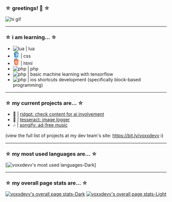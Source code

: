 ### ☆ greetings! 👋 ☆
![hi gif](https://media.giphy.com/media/vFKqnCdLPNOKc/giphy.gif)

---

### ☆ i am learning... ☆
- <img src="https://cdn.hackr.io/uploads/topics_svg/lua.svg" alt="lua" width="20" height="20"/> | lua
- <img src="https://raw.githubusercontent.com/devicons/devicon/master/icons/css3/css3-original-wordmark.svg" alt="css" width="20" height="20"/> | css
- <img src="https://raw.githubusercontent.com/devicons/devicon/master/icons/html5/html5-original-wordmark.svg" alt="html" width="20" height="20"/> | html
- <img src="https://cdn-icons-png.flaticon.com/256/5968/5968332.png" alt="php" width="20" height="20"/> | php
- <img src="https://github.com/user-attachments/assets/6aad64ab-f019-4e3f-b2f5-6215094dd1ac"
 alt="php" width="20" height="20"/> | basic machine learning with tensorflow
- <img src="https://github.com/user-attachments/assets/2f6528fc-c03e-4870-973c-16aafab6a27e"
 alt="php" width="20" height="20"/> | ios shortcuts development (specifically block-based programming)

---

### ☆ my current projects are... ☆
- 🤖 | [ridgpt: check content for ai involvement](https://ridgpt.github.io/)
- 🔲 | [tesseract: image logger](https://0tesseract.netlify.app)
- 🎶 | [songify: ad-free music](https://songifystreaming.netlify.app/)

(view the full list of projects at my dev team's site: https://bit.ly/voxxdevv ℹ️)

---

### ☆ my most used languages are... ☆

[![voxxdevv's most used languages-Dark](https://github-readme-stats.vercel.app/api/top-langs/?username=voxxdevv&layout=pie&hide_border=true&show_icons=true&theme=dark#gh-dark-mode-only)]

---

### ☆ my overall page stats are... ☆

[![voxxdevv's overall page stats-Dark](https://github-readme-stats.vercel.app/api?username=voxxdevv&hide_border=true&show_icons=true&theme=dark#gh-dark-mode-only)](https://github.com/anuraghazra/github-readme-stats#gh-dark-mode-only)
[![voxxdevv's overall page stats-Light](https://github-readme-stats.vercel.app/api?username=voxxdevv&hide_border=true&show_icons=true&theme=default#gh-light-mode-only)](https://github.com/anuraghazra/github-readme-stats#gh-light-mode-only)
